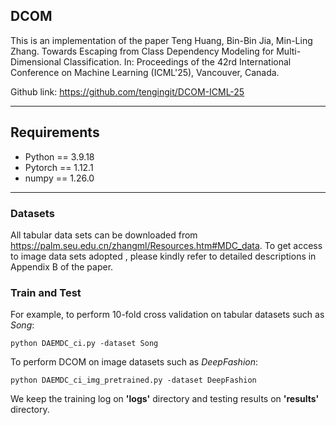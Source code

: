 ## DCOM

This is an implementation of the paper
Teng Huang, Bin-Bin Jia, Min-Ling Zhang. Towards Escaping from Class Dependency Modeling for Multi-Dimensional Classification. In: Proceedings of the 42rd International Conference on Machine Learning (ICML'25), Vancouver, Canada.

Github link: https://github.com/tengingit/DCOM-ICML-25
***

## Requirements

- Python == 3.9.18
- Pytorch == 1.12.1
- numpy == 1.26.0
***

### Datasets

All tabular data sets can be downloaded from https://palm.seu.edu.cn/zhangml/Resources.htm#MDC_data.
To get access to image data sets adopted , please kindly refer to detailed descriptions in Appendix B of the paper.

### Train and Test

For example, to perform 10-fold cross validation on tabular datasets such as *Song*:

```
python DAEMDC_ci.py -dataset Song
```

To perform DCOM on image datasets such as *DeepFashion*:

```
python DAEMDC_ci_img_pretrained.py -dataset DeepFashion
```

We keep the training log on **'logs'** directory and testing results on **'results'** directory.






